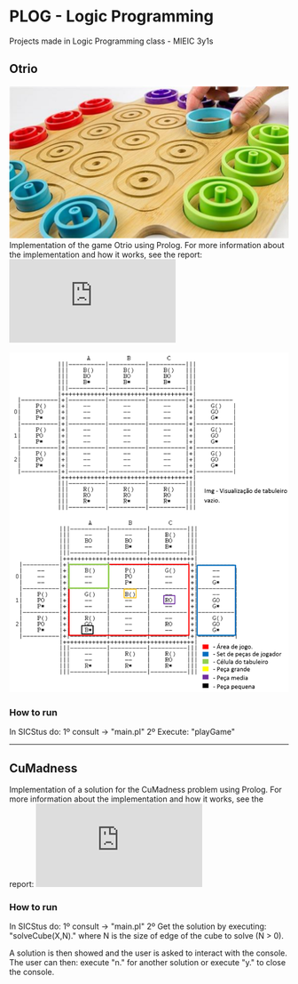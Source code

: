 # PLOG - Logic Programming

Projects made in Logic Programming class - MIEIC 3y1s

## Otrio
![](Images/otrio.png)
Implementation of the game Otrio using Prolog. For more information about the implementation and how it works, see the report: ![Otrio Report.pdf](https://github.com/NFSS10/PLOG-Logic-Programming/blob/master/docs/otrio.pdf)


![](Images/prolog_otrio_output.png)

### How to run
In SICStus do:
1º consult -> "main.pl"
2º Execute: "playGame"

<hr>

## CuMadness
Implementation of a solution for the CuMadness problem using Prolog. For more information about the implementation and how it works, see the report: ![CuMadness Report.pdf](https://github.com/NFSS10/PLOG-Logic-Programming/blob/master/Trabalhos/Trabalho%202/PLOG_TP2_CuMadness_3/cuMadness.pdf)

### How to run
In SICStus do:
1º consult -> "main.pl"
2º Get the solution by executing: "solveCube(X,N)." where N is the size of edge of the cube to solve (N > 0).

A solution is then showed and the user is asked to interact with the console. The user can then: execute "n." for another solution or execute "y." to close the console.
